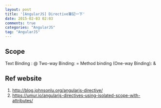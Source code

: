```yaml
---
layout: post
title: '[AngularJS] Directive筆記一下'
date: 2015-02-03 02:03
comments: true
categories: "AngularJS"
tag: "AngularJS"
---
```

## Scope

Text Binding : @
Two-way Binding: =
Method binding (One-way Binding): &

## Ref website

1. http://blog.johnsonlu.org/angularjs-directive/
2. https://umur.io/angularjs-directives-using-isolated-scope-with-attributes/
